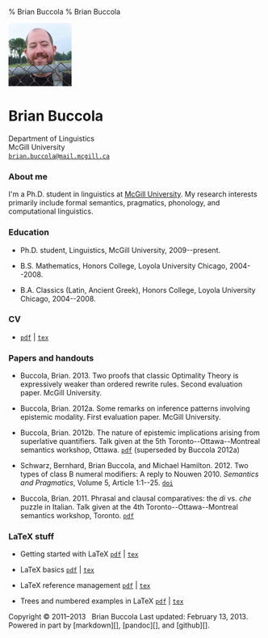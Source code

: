 % Brian Buccola<!-- title  -->
% Brian Buccola<!-- author -->

<div class="imgR">
<img title="Here's me." alt="Here's me." src="images/brian-fence.jpg"
height="125" width="125" >
</div>


Brian Buccola
=============

Department of Linguistics  
McGill University  
[`brian.buccola@mail.mcgill.ca`][email]

[email]: mailto:brian.buccola@mail.mcgill.ca


### About me ###

I'm a Ph.D. student in linguistics at [McGill University][dept]. My research
interests primarily include formal semantics, pragmatics, phonology, and
computational linguistics.

[dept]: http://www.mcgill.ca/linguistics/ "McGill linguistics department"


### Education ###

- Ph.D. student, Linguistics, McGill University, 2009--present.

- B.S. Mathematics, Honors College, Loyola University Chicago, 2004--2008.

- B.A. Classics (Latin, Ancient Greek), Honors College, Loyola University
  Chicago, 2004--2008.


### CV ###

- [`pdf`][cv-pdf] | [`tex`][cv-tex]

[cv-pdf]:
    https://github.com/brianbuccola/cv/blob/master/buccola-CV.pdf?raw=true
    "Brian's CV"
[cv-tex]:
    https://github.com/brianbuccola/cv/blob/master/buccola-CV.tex?raw=true
    "Brian's CV (source)"


### Papers and handouts ###

- Buccola, Brian. 2013. Two proofs that classic Optimality Theory is
  expressively weaker than ordered rewrite rules. Second evaluation paper.
  McGill University.

- Buccola, Brian. 2012a. Some remarks on inference patterns involving epistemic
  modality. First evaluation paper. McGill University.

- Buccola, Brian. 2012b. The nature of epistemic implications arising from
  superlative quantifiers. Talk given at the 5th Toronto--Ottawa--Montreal
  semantics workshop, Ottawa. [`pdf`][tom5] (superseded by Buccola 2012a)

- Schwarz, Bernhard, Brian Buccola, and Michael Hamilton.  2012. Two types of
  class B numeral modifiers: A reply to Nouwen 2010. *Semantics and
  Pragmatics*, Volume 5, Article 1:1--25. [`doi`][semprag]

- Buccola, Brian. 2011. Phrasal and clausal comparatives: the *di* vs. *che*
  puzzle in Italian. Talk given at the 4th Toronto--Ottawa--Montreal semantics
  workshop, Toronto.  [`pdf`][tom4]

[tom5]:    files/buccola-tom5-handout.pdf   "TOM 5 handout"
[semprag]: http://dx.doi.org/10.3765/sp.5.1 "Schwarz, Buccola, and Hamilton 2012"
[tom4]:    files/buccola-tom4-handout.pdf   "TOM 4 handout"


### LaTeX stuff ###

- Getting started with LaTeX [`pdf`][gs-pdf] | [`tex`][gs-tex]

- LaTeX basics [`pdf`][bas-pdf] | [`tex`][bas-tex]

- LaTeX reference management [`pdf`][ref-pdf] | [`tex`][ref-tex]

- Trees and numbered examples in LaTeX [`pdf`][trees-pdf] | [`tex`][trees-tex]

[gs-pdf]:
    https://github.com/brianbuccola/latex-tutorials/blob/master/latex-getting-started.pdf?raw=true
    "Getting started with LaTeX"
[gs-tex]:
    https://github.com/brianbuccola/latex-tutorials/blob/master/latex-getting-started.tex?raw=true
    "Getting started with LaTeX (source)"
[bas-pdf]:
    https://github.com/brianbuccola/latex-tutorials/blob/master/latex-basics.pdf?raw=true
    "LaTeX basics"
[bas-tex]:
    https://github.com/brianbuccola/latex-tutorials/blob/master/latex-basics.tex?raw=true
    "LaTeX basics (source)"
[ref-pdf]:
    https://github.com/brianbuccola/latex-tutorials/blob/master/latex-reference-mgmt.pdf?raw=true
    "LaTeX reference management"
[ref-tex]:
    https://github.com/brianbuccola/latex-tutorials/blob/master/latex-reference-mgmt.tex?raw=true
    "LaTeX reference management (source)"
[trees-pdf]:
    https://github.com/brianbuccola/latex-tutorials/blob/master/latex-trees.pdf?raw=true
    "Trees and numbered examples in LaTeX"
[trees-tex]:
    https://github.com/brianbuccola/latex-tutorials/blob/master/latex-trees.tex?raw=true
    "Trees and numbered examples in LaTeX (source)"


<p class=footer>
Copyright &copy; 2011&ndash;2013 &nbsp; Brian Buccola  
Last updated: February 13, 2013.  
Powered in part by [markdown][], [pandoc][], and [github][].
</p>

[markdown]: http://daringfireball.net/projects/markdown/
[pandoc]:   http://johnmacfarlane.net/pandoc/
[github]:   https://github.com/
